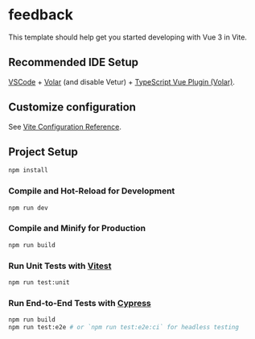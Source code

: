 # feedback

This template should help get you started developing with Vue 3 in Vite.

## Recommended IDE Setup

[VSCode](https://code.visualstudio.com/) + [Volar](https://marketplace.visualstudio.com/items?itemName=Vue.volar) (and disable Vetur) + [TypeScript Vue Plugin (Volar)](https://marketplace.visualstudio.com/items?itemName=Vue.vscode-typescript-vue-plugin).

## Customize configuration

See [Vite Configuration Reference](https://vitejs.dev/config/).

## Project Setup

```sh
npm install
```

### Compile and Hot-Reload for Development

```sh
npm run dev
```

### Compile and Minify for Production

```sh
npm run build
```

### Run Unit Tests with [Vitest](https://vitest.dev/)

```sh
npm run test:unit
```

### Run End-to-End Tests with [Cypress](https://www.cypress.io/)

```sh
npm run build
npm run test:e2e # or `npm run test:e2e:ci` for headless testing
```
